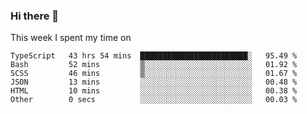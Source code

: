 ### Hi there 👋

<!--
**qiruohan/qiruohan** is a ✨ _special_ ✨ repository because its `README.md` (this file) appears on your GitHub profile.

Here are some ideas to get you started:

- 🔭 I’m currently working on ...
- 🌱 I’m currently learning ...
- 👯 I’m looking to collaborate on ...
- 🤔 I’m looking for help with ...
- 💬 Ask me about ...
- 📫 How to reach me: ...
- 😄 Pronouns: ...
- ⚡ Fun fact: ...
-->

This week I spent my time on 
<!--START_SECTION:waka-->

```text
TypeScript   43 hrs 54 mins  ████████████████████████░   95.49 %
Bash         52 mins         ▒░░░░░░░░░░░░░░░░░░░░░░░░   01.92 %
SCSS         46 mins         ▒░░░░░░░░░░░░░░░░░░░░░░░░   01.67 %
JSON         13 mins         ░░░░░░░░░░░░░░░░░░░░░░░░░   00.48 %
HTML         10 mins         ░░░░░░░░░░░░░░░░░░░░░░░░░   00.38 %
Other        0 secs          ░░░░░░░░░░░░░░░░░░░░░░░░░   00.03 %
```

<!--END_SECTION:waka-->
